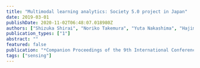 ```yaml
---
title: "Multimodal learning analytics: Society 5.0 project in Japan"
date: 2019-03-01
publishDate: 2020-11-02T06:48:07.018980Z
authors: ["Shizuka Shirai", "Noriko Takemura", "Yuta Nakashima", "Hajime Nagahara", "Haruo Takemura"]
publication_types: ["1"]
abstract: ""
featured: false
publication: "*Companion Proceedings of the 9th International Conference on Learning Analytics & Knowledge*"
tags: ["sensing"]
---
```


